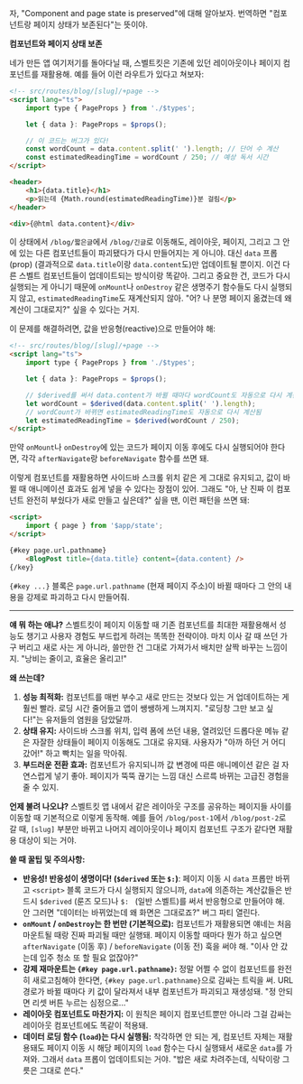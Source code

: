 자, "Component and page state is preserved"에 대해 알아보자. 번역하면 "컴포넌트랑 페이지 상태가 보존된다"는 뜻이야.

**컴포넌트와 페이지 상태 보존**

네가 만든 앱 여기저기를 돌아다닐 때, 스벨트킷은 기존에 있던 레이아웃이나 페이지 컴포넌트를 재활용해. 예를 들어 이런 라우트가 있다고 쳐보자:

```html
<!-- src/routes/blog/[slug]/+page -->
<script lang="ts">
	import type { PageProps } from './$types';

	let { data }: PageProps = $props();

	// 이 코드는 버그가 있다!
	const wordCount = data.content.split(' ').length; // 단어 수 계산
	const estimatedReadingTime = wordCount / 250; // 예상 독서 시간
</script>

<header>
	<h1>{data.title}</h1>
	<p>읽는데 {Math.round(estimatedReadingTime)}분 걸림</p>
</header>

<div>{@html data.content}</div>
```

이 상태에서 `/blog/짧은글`에서 `/blog/긴글`로 이동해도, 레이아웃, 페이지, 그리고 그 안에 있는 다른 컴포넌트들이 파괴됐다가 다시 만들어지는 게 아니야. 대신 `data` 프롭(prop) (결과적으로 `data.title`이랑 `data.content`도)만 업데이트될 뿐이지. 이건 다른 스벨트 컴포넌트들이 업데이트되는 방식이랑 똑같아. 그리고 중요한 건, 코드가 다시 실행되는 게 아니기 때문에 `onMount`나 `onDestroy` 같은 생명주기 함수들도 다시 실행되지 않고, `estimatedReadingTime`도 재계산되지 않아. "어? 나 분명 페이지 옮겼는데 왜 계산이 그대로지?" 싶을 수 있다는 거지.

이 문제를 해결하려면, 값을 반응형(reactive)으로 만들어야 해:

```html
<!-- src/routes/blog/[slug]/+page -->
<script lang="ts">
	import type { PageProps } from './$types';

	let { data }: PageProps = $props();

	// $derived를 써서 data.content가 바뀔 때마다 wordCount도 자동으로 다시 계산되게 함
	let wordCount = $derived(data.content.split(' ').length);
	// wordCount가 바뀌면 estimatedReadingTime도 자동으로 다시 계산됨
	let estimatedReadingTime = $derived(wordCount / 250);
</script>
```

만약 `onMount`나 `onDestroy`에 있는 코드가 페이지 이동 후에도 다시 실행되어야 한다면, 각각 `afterNavigate`랑 `beforeNavigate` 함수를 쓰면 돼.

이렇게 컴포넌트를 재활용하면 사이드바 스크롤 위치 같은 게 그대로 유지되고, 값이 바뀔 때 애니메이션 효과도 쉽게 넣을 수 있다는 장점이 있어. 그래도 "아, 난 진짜 이 컴포넌트 완전히 부쉈다가 새로 만들고 싶은데?" 싶을 땐, 이런 패턴을 쓰면 돼:

```html
<script>
	import { page } from '$app/state';
</script>

{#key page.url.pathname}
	<BlogPost title={data.title} content={data.content} />
{/key}
```
`{#key ...}` 블록은 `page.url.pathname` (현재 페이지 주소)이 바뀔 때마다 그 안의 내용을 강제로 파괴하고 다시 만들어줘.

---

**얘 뭐 하는 애냐?**
스벨트킷이 페이지 이동할 때 기존 컴포넌트를 최대한 재활용해서 성능도 챙기고 사용자 경험도 부드럽게 하려는 똑똑한 전략이야. 마치 이사 갈 때 쓰던 가구 버리고 새로 사는 게 아니라, 쓸만한 건 그대로 가져가서 배치만 살짝 바꾸는 느낌이지. "낭비는 줄이고, 효율은 올리고!"

**왜 쓰는데?**
1.  **성능 최적화:** 컴포넌트를 매번 부수고 새로 만드는 것보다 있는 거 업데이트하는 게 훨씬 빨라. 로딩 시간 줄어들고 앱이 쌩쌩하게 느껴지지. "로딩창 그만 보고 싶다!"는 유저들의 염원을 담았달까.
2.  **상태 유지:** 사이드바 스크롤 위치, 입력 폼에 쓰던 내용, 열려있던 드롭다운 메뉴 같은 자잘한 상태들이 페이지 이동해도 그대로 유지돼. 사용자가 "아까 하던 거 어디 갔어!" 하고 빡치는 일을 막아줘.
3.  **부드러운 전환 효과:** 컴포넌트가 유지되니까 값 변경에 따른 애니메이션 같은 걸 자연스럽게 넣기 좋아. 페이지가 뚝뚝 끊기는 느낌 대신 스르륵 바뀌는 고급진 경험을 줄 수 있지.

**언제 불려 나오냐?**
스벨트킷 앱 내에서 같은 레이아웃 구조를 공유하는 페이지들 사이를 이동할 때 기본적으로 이렇게 동작해. 예를 들어 `/blog/post-1`에서 `/blog/post-2`로 갈 때, `[slug]` 부분만 바뀌고 나머지 레이아웃이나 페이지 컴포넌트 구조가 같다면 재활용 대상이 되는 거야.

**쓸 때 꿀팁 및 주의사항:**
*   **반응성! 반응성이 생명이다! (`$derived` 또는 `$:`)**: 페이지 이동 시 `data` 프롭만 바뀌고 `<script>` 블록 코드가 다시 실행되지 않으니까, `data`에 의존하는 계산값들은 반드시 `$derived` (룬즈 모드)나 `$: ` (일반 스벨트)를 써서 반응형으로 만들어야 해. 안 그러면 "데이터는 바뀌었는데 왜 화면은 그대로죠?" 버그 파티 열린다.
*   **`onMount` / `onDestroy`는 한 번만 (기본적으로):** 컴포넌트가 재활용되면 얘네는 처음 마운트될 때랑 진짜 파괴될 때만 실행돼. 페이지 이동할 때마다 뭔가 하고 싶으면 `afterNavigate` (이동 후) / `beforeNavigate` (이동 전) 훅을 써야 해. "이사 안 갔는데 입주 청소 또 할 필요 없잖아?"
*   **강제 재마운트는 `{#key page.url.pathname}`:** 정말 어쩔 수 없이 컴포넌트를 완전히 새로고침해야 한다면, `{#key page.url.pathname}`으로 감싸는 트릭을 써. URL 경로가 바뀔 때마다 키 값이 달라져서 내부 컴포넌트가 파괴되고 재생성돼. "정 안되면 리셋 버튼 누르는 심정으로..."
*   **레이아웃 컴포넌트도 마찬가지:** 이 원칙은 페이지 컴포넌트뿐만 아니라 그걸 감싸는 레이아웃 컴포넌트에도 똑같이 적용돼.
*   **데이터 로딩 함수 (`load`)는 다시 실행됨:** 착각하면 안 되는 게, 컴포넌트 자체는 재활용돼도 페이지 이동 시 해당 페이지의 `load` 함수는 다시 실행돼서 새로운 `data`를 가져와. 그래서 `data` 프롭이 업데이트되는 거야. "밥은 새로 차려주는데, 식탁이랑 그릇은 그대로 쓴다."